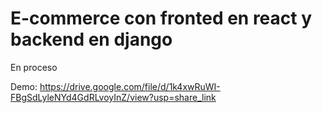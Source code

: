 # E-commerce con fronted en react y backend en django
En proceso 

Demo: https://drive.google.com/file/d/1k4xwRuWI-FBgSdLyleNYd4GdRLvoyInZ/view?usp=share_link
